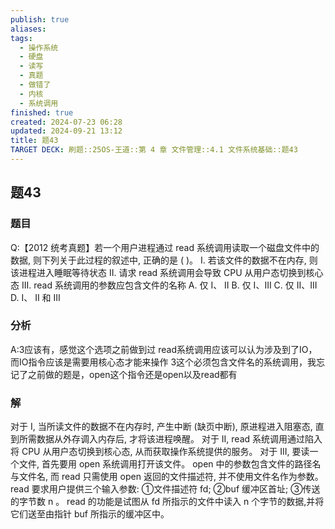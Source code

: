 ```yaml
---
publish: true
aliases: 
tags:
  - 操作系统
  - 硬盘
  - 读写
  - 真题
  - 做错了
  - 内核
  - 系统调用
finished: true
created: 2024-07-23 06:28
updated: 2024-09-21 13:12
title: 题43
TARGET DECK: 刷题::25OS-王道::第 4 章 文件管理::4.1 文件系统基础::题43
---
```

## 题43
### 题目
Q:【2012 统考真题】若一个用户进程通过 read 系统调用读取一个磁盘文件中的数据, 则下列关于此过程的叙述中, 正确的是 ( )。
I. 若该文件的数据不在内存, 则该进程进入睡眠等待状态
II. 请求 read 系统调用会导致 CPU 从用户态切换到核心态
III. read 系统调用的参数应包含文件的名称
A. 仅 I、 II 
B. 仅 I、III 
C. 仅 II、III 
D. I、 II 和 III
### 分析
A:3应该有，感觉这个选项之前做到过
read系统调用应该可以认为涉及到了IO，而IO指令应该是需要用核心态才能来操作
3这个必须包含文件名的系统调用，我忘记了之前做的题是，open这个指令还是open以及read都有
### 解
对于 I, 当所读文件的数据不在内存时, 产生中断 (缺页中断), 原进程进入阻塞态, 直到所需数据从外存调入内存后, 才将该进程唤醒。
对于 II, read 系统调用通过陷入将 CPU 从用户态切换到核心态, 从而获取操作系统提供的服务。
对于 III, 要读一个文件, 首先要用 open 系统调用打开该文件。
open 中的参数包含文件的路径名与文件名, 而 read 只需使用 open 返回的文件描述符, 并不使用文件名作为参数。
read 要求用户提供三个输入参数: 
①文件描述符 fd; 
②buf 缓冲区首址; 
③传送的字节数 $\mathrm{n}$ 。
read 的功能是试图从 $\mathrm{{fd}}$ 所指示的文件中读入 $\mathrm{n}$ 个字节的数据,并将它们送至由指针 buf 所指示的缓冲区中。
<!--ID: 1730878695177-->

